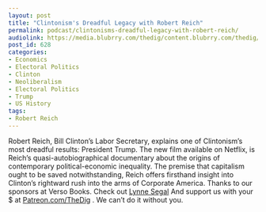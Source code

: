 ```yaml
---
layout: post
title: "Clintonism's Dreadful Legacy with Robert Reich"
permalink: podcast/clintonisms-dreadful-legacy-with-robert-reich/
audiolink: https://media.blubrry.com/thedig/content.blubrry.com/thedig/The_Dig_-_EP_72_-_Reich.mp3
post_id: 628
categories: 
- Economics
- Electoral Politics
- Clinton
- Neoliberalism
- Electoral Politics
- Trump
- US History
tags: 
- Robert Reich
---
```


Robert Reich, Bill Clinton’s Labor Secretary, explains one of Clintonism’s most dreadful results: President Trump. The new film available on Netflix, is Reich’s quasi-autobiographical documentary about the origins of contemporary political-economic inequality. The premise that capitalism ought to be saved notwithstanding, Reich offers firsthand insight into Clinton’s rightward rush into the arms of Corporate America. Thanks to our sponsors at Verso Books. Check out [Lynne Segal](versobooks.com/books/2576-radical-happiness) And support us with your $ at [Patreon.com/TheDig](http://www.patreon.com/TheDig) . We can’t do it without you.
